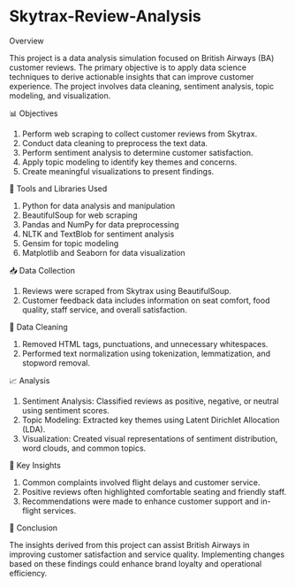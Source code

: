 # Skytrax-Review-Analysis

Overview<br>

This project is a data analysis simulation focused on British Airways (BA) customer reviews. The primary objective is to apply data science techniques to derive actionable insights that can improve customer experience. The project involves data cleaning, sentiment analysis, topic modeling, and visualization.

📊 Objectives<br>

1. Perform web scraping to collect customer reviews from Skytrax.
2. Conduct data cleaning to preprocess the text data.
3. Perform sentiment analysis to determine customer satisfaction.
4. Apply topic modeling to identify key themes and concerns.
5. Create meaningful visualizations to present findings.

🔎 Tools and Libraries Used<br>

1. Python for data analysis and manipulation
2. BeautifulSoup for web scraping
3. Pandas and NumPy for data preprocessing
4. NLTK and TextBlob for sentiment analysis
5. Gensim for topic modeling
6. Matplotlib and Seaborn for data visualization

📥 Data Collection<br>

1. Reviews were scraped from Skytrax using BeautifulSoup.
2. Customer feedback data includes information on seat comfort, food quality, staff service, and overall satisfaction.<br>

🧹 Data Cleaning<br>

1. Removed HTML tags, punctuations, and unnecessary whitespaces.
2. Performed text normalization using tokenization, lemmatization, and stopword removal.
   
📈 Analysis<br>

1. Sentiment Analysis: Classified reviews as positive, negative, or neutral using sentiment scores.
2. Topic Modeling: Extracted key themes using Latent Dirichlet Allocation (LDA).
3. Visualization: Created visual representations of sentiment distribution, word clouds, and common topics.

📌 Key Insights<br>

1. Common complaints involved flight delays and customer service.
2. Positive reviews often highlighted comfortable seating and friendly staff.
3. Recommendations were made to enhance customer support and in-flight services.

🚀 Conclusion<br>

The insights derived from this project can assist British Airways in improving customer satisfaction and service quality. Implementing changes based on these findings could enhance brand loyalty and operational efficiency.

